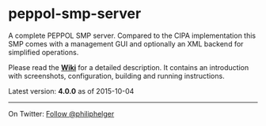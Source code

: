 # peppol-smp-server
A complete PEPPOL SMP server. Compared to the CIPA implementation this SMP comes with a management GUI and optionally an XML backend for simplified operations.

Please read the **[Wiki](https://github.com/phax/peppol-smp-server/wiki)** for a detailed description. It contains an introduction with screenshots, configuration, building and running instructions.

Latest version: **4.0.0** as of 2015-10-04

---

On Twitter: <a href="https://twitter.com/philiphelger">Follow @philiphelger</a>
